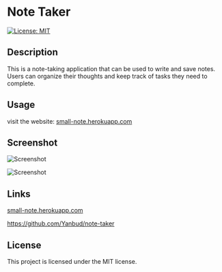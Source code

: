 # Note Taker
[![License: MIT](https://img.shields.io/badge/License-MIT-yellow.svg)](https://opensource.org/licenses/MIT) 
## Description 
This is a note-taking application that can be used to write and save notes. Users can organize their thoughts and keep track of tasks they need to complete.
## Usage
visit the website: <a href="https://small-note.herokuapp.com/">small-note.herokuapp.com</a>
## Screenshot
 <p dir="auto"><img src="Assets/demo-1.png" alt="Screenshot" style="max-width: 100%;" /></p>
 <p dir="auto"><img src="Assets/demo-2.png" alt="Screenshot" style="max-width: 100%;" /></p>

## Links
<p dir="auto"><a href="https://small-note.herokuapp.com/">small-note.herokuapp.com</a></p>
<p dir="auto"><a href="https://github.com/Yanbud/note-taker">https://github.com/Yanbud/note-taker</a></p>

## License
This project is licensed under the MIT license.
